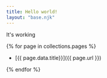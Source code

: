 ```yaml
---
title: Hello world!
layout: "base.njk"
---
```


It's working

{% for page in collections.pages %}

- [{{ page.data.title}}]({{ page.url }})

{% endfor %}